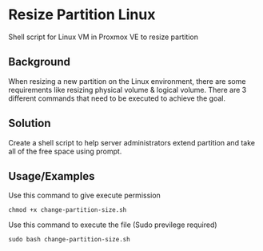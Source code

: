 # Resize Partition Linux

Shell script for Linux VM in Proxmox VE to resize partition 


## Background

When resizing a new partition on the Linux environment, there are some requirements like resizing physical volume & logical volume. There are 3 different commands that need to be executed to achieve the goal.
## Solution

Create a shell script to help server administrators extend partition and take all of the free space using prompt.


## Usage/Examples

Use this command to give execute permission
```
chmod +x change-partition-size.sh
```

Use this command to execute the file (Sudo previlege required)
```
sudo bash change-partition-size.sh
```
